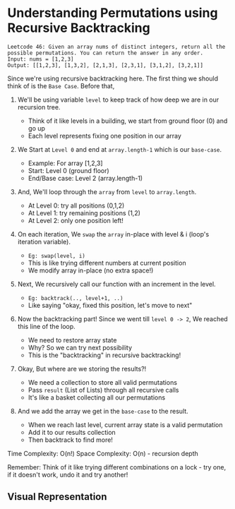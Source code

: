 # Understanding Permutations using Recursive Backtracking
```
Leetcode 46: Given an array nums of distinct integers, return all the possible permutations. You can return the answer in any order. 
Input: nums = [1,2,3]
Output: [[1,2,3], [1,3,2], [2,1,3], [2,3,1], [3,1,2], [3,2,1]]
```

Since we're using recursive backtracking here. The first thing we should think of is the `Base Case`. Before that,

1. We'll be using variable `level` to keep track of how deep we are in our recursion tree.
    * Think of it like levels in a building, we start from ground floor (0) and go up
    * Each level represents fixing one position in our array

2. We Start at `Level 0` and end at `array.length-1` which is our `base-case`.
    * Example: For array [1,2,3]
    * Start: Level 0 (ground floor)
    * End/Base case: Level 2 (array.length-1)

3. And, We'll loop through the `array` from `level` to `array.length`.
    * At Level 0: try all positions (0,1,2)
    * At Level 1: try remaining positions (1,2)
    * At Level 2: only one position left!

4. On each iteration, We `swap` the `array` in-place with level & i (loop's iteration variable).
    * `Eg: swap(level, i)`
    * This is like trying different numbers at current position
    * We modify array in-place (no extra space!)

5. Next, We recursively call our function with an increment in the level.
    * `Eg: backtrack(.., level+1, ..)`
    * Like saying "okay, fixed this position, let's move to next"

6. Now the backtracking part! Since we went till `level 0 -> 2`, We reached this line of the loop.
    * We need to restore array state
    * Why? So we can try next possibility
    * This is the "backtracking" in recursive backtracking!

7. Okay, But where are we storing the results?!
    * We need a collection to store all valid permutations
    * Pass `result` (List of Lists) through all recursive calls
    * It's like a basket collecting all our permutations

8. And we add the array we get in the `base-case` to the result.
    * When we reach last level, current array state is a valid permutation
    * Add it to our results collection
    * Then backtrack to find more!

Time Complexity: O(n!)
Space Complexity: O(n) - recursion depth

Remember: Think of it like trying different combinations on a lock - try one, if it doesn't work, undo it and try another!

## Visual Representation
